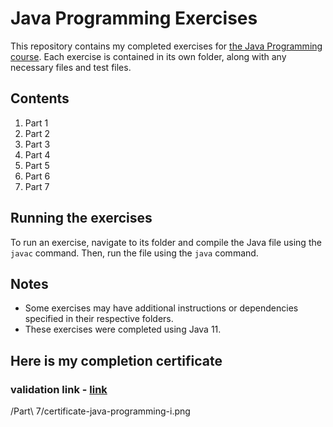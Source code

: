 # Java Programming Exercises

This repository contains my completed exercises for [the Java Programming course](https://java-programming.mooc.fi/). Each exercise is contained in its own folder, along with any necessary files and test files.

## Contents

1. Part 1
2. Part 2
3. Part 3
4. Part 4
5. Part 5
6. Part 6
7. Part 7

## Running the exercises

To run an exercise, navigate to its folder and compile the Java file using the `javac` command. Then, run the file using the `java` command.

## Notes

- Some exercises may have additional instructions or dependencies specified in their respective folders.
- These exercises were completed using Java 11.

## Here is my completion certificate
### validation link - [link](https://certificates.mooc.fi/validate/er00omkegyo)

/Part\ 7/certificate-java-programming-i.png
